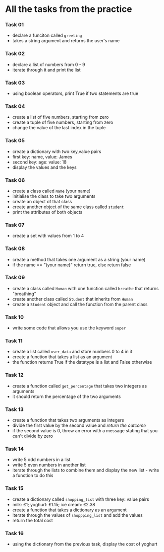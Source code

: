 # All the tasks from the practice
### Task 01
- declare a funciton called ``greeting``
- takes a string argument and returns the user's name

### Task 02
- declare a list of numbers from 0 - 9
- iterate through it and print the list

### Task 03
- using boolean operators, print True if two statements are true

### Task 04
- create a list of five numbers, starting from zero
- create a tuple of five numbers, starting from zero
- change the value of the last index in the tuple

### Task 05
- create a dictionary with two key,value pairs
- first key: name, value: James
- second key: age: value: 18
- display the values and the keys

### Task 06
- create a class called ``Name`` (your name)
- initialise the class to take two arguments
- create an object of that class
- create another object of the same class called ``student``
- print the attributes of both objects

### Task 07
- create a set with values from 1 to 4

### Task 08
- create a method that takes one argument as a string (your name)
- if the name == "(your name)" return true, else return false

### Task 09
- create a class called ``Human`` with one function called ``breathe`` that returns "breathing"
- create another class called ``Student`` that inherits from ``Human``
- create a ``Student`` object and call the function from the parent class

### Task 10
- write some code that allows you use the keyword ``super``

### Task 11
- create a list called ``user_data`` and store numbers 0 to 4 in it
- create a function that takes a list as an argument
- the function returns True if the datatype is a list and False otherwise

### Task 12
- create a function called ``get_percentage`` that takes two integers as arguments
- it should return the percentage of the two arguments

### Task 13
- create a function that takes two arguments as integers
- divide the first value by the second value and *return the outcome*
- if the second value is 0, throw an error with a message stating that you can't divide by zero

### Task 14
- write 5 odd numbers in a list
- write 5 even numbers in another list
- iterate through the lists to combine them and display the new list - write a function to do this

### Task 15
- create a dictionary called ``shopping_list`` with three key: value pairs
- milk: £1; yoghurt: £1.15; ice cream: £2.38
- create a function that takes a dictionary as an argument
- iterate through the values of ``shoppping_list`` and add the values
- return the total cost

### Task 16
- using the dictionary from the previous task, display the cost of yoghurt